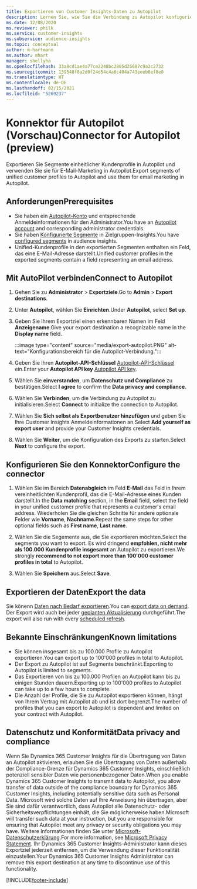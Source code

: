 ```yaml
---
title: Exportieren von Customer Insights-Daten zu Autopilot
description: Lernen Sie, wie Sie die Verbindung zu Autopilot konfigurieren.
ms.date: 12/08/2020
ms.reviewer: philk
ms.service: customer-insights
ms.subservice: audience-insights
ms.topic: conceptual
author: m-hartmann
ms.author: mhart
manager: shellyha
ms.openlocfilehash: 33a8cd1ae4a77ce2248bc2805d25687c9a2c2732
ms.sourcegitcommit: 139548f8a2d0f24d54c4a6c404a743eeeb8ef8e0
ms.translationtype: HT
ms.contentlocale: de-DE
ms.lasthandoff: 02/15/2021
ms.locfileid: "5269237"
---
```

# <a name="connector-for-autopilot-preview"></a><span data-ttu-id="7900d-103">Konnektor für Autopilot (Vorschau)</span><span class="sxs-lookup"><span data-stu-id="7900d-103">Connector for Autopilot (preview)</span></span>

<span data-ttu-id="7900d-104">Exportieren Sie Segmente einheitlicher Kundenprofile in Autopilot und verwenden Sie sie für E-Mail-Marketing in Autopilot.</span><span class="sxs-lookup"><span data-stu-id="7900d-104">Export segments of unified customer profiles to Autopilot and use them for email marketing in Autopilot.</span></span> 

## <a name="prerequisites"></a><span data-ttu-id="7900d-105">Anforderungen</span><span class="sxs-lookup"><span data-stu-id="7900d-105">Prerequisites</span></span>

-   <span data-ttu-id="7900d-106">Sie haben ein [Autopilot-Konto](https://www.autopilothq.com/) und entsprechende Anmeldeinformationen für den Administrator.</span><span class="sxs-lookup"><span data-stu-id="7900d-106">You have an [Autopilot account](https://www.autopilothq.com/) and corresponding administrator credentials.</span></span>
-   <span data-ttu-id="7900d-107">Sie haben [Konfigurierte Segmente](segments.md) in Zielgruppen-Insights.</span><span class="sxs-lookup"><span data-stu-id="7900d-107">You have [configured segments](segments.md) in audience insights.</span></span>
-   <span data-ttu-id="7900d-108">Unified-Kundenprofile in den exportierten Segmenten enthalten ein Feld, das eine E-Mail-Adresse darstellt.</span><span class="sxs-lookup"><span data-stu-id="7900d-108">Unified customer profiles in the exported segments contain a field representing an email address.</span></span>

## <a name="connect-to-autopilot"></a><span data-ttu-id="7900d-109">Mit AutoPilot verbinden</span><span class="sxs-lookup"><span data-stu-id="7900d-109">Connect to Autopilot</span></span>

1. <span data-ttu-id="7900d-110">Gehen Sie zu **Administrator** > **Exportziele**.</span><span class="sxs-lookup"><span data-stu-id="7900d-110">Go to **Admin** > **Export destinations**.</span></span>

1. <span data-ttu-id="7900d-111">Unter **Autopilot**, wählen Sie **Einrichten**.</span><span class="sxs-lookup"><span data-stu-id="7900d-111">Under **Autopilot**, select **Set up**.</span></span>

1. <span data-ttu-id="7900d-112">Geben Sie Ihrem Exportziel einen erkennbaren Namen im Feld **Anzeigename**.</span><span class="sxs-lookup"><span data-stu-id="7900d-112">Give your export destination a recognizable name in the **Display name** field.</span></span>

   :::image type="content" source="media/export-autopilot.PNG" alt-text="Konfigurationsbereich für die Autopilot-Verbindung.":::

1. <span data-ttu-id="7900d-114">Geben Sie Ihren **Autopilot-API-Schlüssel** [Autopilot-API-Schlüssel](https://autopilot.docs.apiary.io/#) ein.</span><span class="sxs-lookup"><span data-stu-id="7900d-114">Enter your **Autopilot API key** [Autopilot API key](https://autopilot.docs.apiary.io/#).</span></span>

1. <span data-ttu-id="7900d-115">Wählen Sie **einverstanden**, um **Datenschutz und Compliance** zu bestätigen.</span><span class="sxs-lookup"><span data-stu-id="7900d-115">Select **I agree** to confirm the **Data privacy and compliance**.</span></span>

1. <span data-ttu-id="7900d-116">Wählen Sie **Verbinden**, um die Verbindung zu Autopilot zu initialisieren.</span><span class="sxs-lookup"><span data-stu-id="7900d-116">Select **Connect** to initialize the connection to Autopilot.</span></span>

1. <span data-ttu-id="7900d-117">Wählen Sie **Sich selbst als Exportbenutzer hinzufügen** und geben Sie Ihre Customer Insights Anmeldeinformationen an.</span><span class="sxs-lookup"><span data-stu-id="7900d-117">Select **Add yourself as export user** and provide your Customer Insights credentials.</span></span>

1. <span data-ttu-id="7900d-118">Wählen Sie **Weiter**, um die Konfiguration des Exports zu starten.</span><span class="sxs-lookup"><span data-stu-id="7900d-118">Select **Next** to configure the export.</span></span>

## <a name="configure-the-connector"></a><span data-ttu-id="7900d-119">Konfigurieren Sie den Konnektor</span><span class="sxs-lookup"><span data-stu-id="7900d-119">Configure the connector</span></span>

1. <span data-ttu-id="7900d-120">Wählen Sie im Bereich **Datenabgleich** im Feld **E-Mail** das Feld in Ihrem vereinheitlichten Kundenprofil, das die E-Mail-Adresse eines Kunden darstellt.</span><span class="sxs-lookup"><span data-stu-id="7900d-120">In the **Data matching** section, in the **Email** field, select the field in your unified customer profile that represents a customer's email address.</span></span> <span data-ttu-id="7900d-121">Wiederholen Sie die gleichen Schritte für andere optionale Felder wie **Vorname**, **Nachname**.</span><span class="sxs-lookup"><span data-stu-id="7900d-121">Repeat the same steps for other optional fields such as **First name**, **Last name**.</span></span>

1. <span data-ttu-id="7900d-122">Wählen Sie die Segemente aus, die Sie exportieren möchten.</span><span class="sxs-lookup"><span data-stu-id="7900d-122">Select the segments you want to export.</span></span> <span data-ttu-id="7900d-123">Es wird dringend **empfohlen, nicht mehr als 100.000 Kundenprofile insgesamt** an Autopilot zu exportieren.</span><span class="sxs-lookup"><span data-stu-id="7900d-123">We strongly **recommend to not export more than 100'000 customer profiles in total** to Autopilot.</span></span> 

1. <span data-ttu-id="7900d-124">Wählen Sie **Speichern** aus.</span><span class="sxs-lookup"><span data-stu-id="7900d-124">Select **Save**.</span></span>

## <a name="export-the-data"></a><span data-ttu-id="7900d-125">Exportieren der Daten</span><span class="sxs-lookup"><span data-stu-id="7900d-125">Export the data</span></span>

<span data-ttu-id="7900d-126">Sie könenn [Daten nach Bedarf exportieren](export-destinations.md).</span><span class="sxs-lookup"><span data-stu-id="7900d-126">You can [export data on demand](export-destinations.md).</span></span> <span data-ttu-id="7900d-127">Der Export wird auch bei jeder [geplanten Aktualisierung](system.md#schedule-tab) durchgeführt.</span><span class="sxs-lookup"><span data-stu-id="7900d-127">The export will also run with every [scheduled refresh](system.md#schedule-tab).</span></span>

## <a name="known-limitations"></a><span data-ttu-id="7900d-128">Bekannte Einschränkungen</span><span class="sxs-lookup"><span data-stu-id="7900d-128">Known limitations</span></span>

- <span data-ttu-id="7900d-129">Sie können insgesamt bis zu 100.000 Profile zu Autopilot exportieren.</span><span class="sxs-lookup"><span data-stu-id="7900d-129">You can export up to 100'000 profiles in total to Autopilot.</span></span>
- <span data-ttu-id="7900d-130">Der Export zu Autopilot ist auf Segmente beschränkt.</span><span class="sxs-lookup"><span data-stu-id="7900d-130">Exporting to Autopilot is limited to segments.</span></span>
- <span data-ttu-id="7900d-131">Das Exportieren von bis zu 100.000 Profilen an Autopilot kann bis zu einigen Stunden dauern.</span><span class="sxs-lookup"><span data-stu-id="7900d-131">Exporting up to 100'000 profiles to Autopilot can take up to a few hours to complete.</span></span> 
- <span data-ttu-id="7900d-132">Die Anzahl der Profile, die Sie zu Autopilot exportieren können, hängt von Ihrem Vertrag mit Autopilot ab und ist dort begrenzt.</span><span class="sxs-lookup"><span data-stu-id="7900d-132">The number of profiles that you can export to Autopilot is dependent and limited on your contract with Autopilot.</span></span>

## <a name="data-privacy-and-compliance"></a><span data-ttu-id="7900d-133">Datenschutz und Konformität</span><span class="sxs-lookup"><span data-stu-id="7900d-133">Data privacy and compliance</span></span>

<span data-ttu-id="7900d-134">Wenn Sie Dynamics 365 Customer Insights für die Übertragung von Daten an Autopilot aktivieren, erlauben Sie die Übertragung von Daten außerhalb der Compliance-Grenze für Dynamics 365 Customer Insights, einschließlich potenziell sensibler Daten wie personenbezogener Daten.</span><span class="sxs-lookup"><span data-stu-id="7900d-134">When you enable Dynamics 365 Customer Insights to transmit data to Autopilot, you allow transfer of data outside of the compliance boundary for Dynamics 365 Customer Insights, including potentially sensitive data such as Personal Data.</span></span> <span data-ttu-id="7900d-135">Microsoft wird solche Daten auf Ihre Anweisung hin übertragen, aber Sie sind dafür verantwortlich, dass Autopilot alle Datenschutz- oder Sicherheitsverpflichtungen einhält, die Sie möglicherweise haben.</span><span class="sxs-lookup"><span data-stu-id="7900d-135">Microsoft will transfer such data at your instruction, but you are responsible for ensuring that Autopilot meet any privacy or security obligations you may have.</span></span> <span data-ttu-id="7900d-136">Weitere Informationen finden Sie unter [Microsoft-Datenschutzerklärung](https://go.microsoft.com/fwlink/?linkid=396732).</span><span class="sxs-lookup"><span data-stu-id="7900d-136">For more information, see [Microsoft Privacy Statement](https://go.microsoft.com/fwlink/?linkid=396732).</span></span>
<span data-ttu-id="7900d-137">Ihr Dynamics 365 Customer Insights-Administrator kann dieses Exportziel jederzeit entfernen, um die Verwendung dieser Funktionalität einzustellen.</span><span class="sxs-lookup"><span data-stu-id="7900d-137">Your Dynamics 365 Customer Insights Administrator can remove this export destination at any time to discontinue use of this functionality.</span></span>


[!INCLUDE[footer-include](../includes/footer-banner.md)]